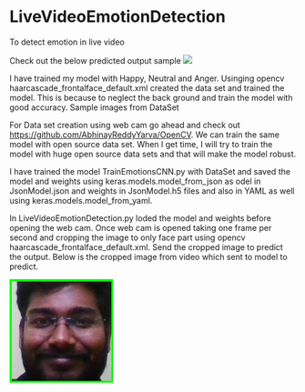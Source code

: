 # LiveVideoEmotionDetection
To detect emotion in live video

Check out the below predicted output sample
![](OutputGif.gif)

I have trained my model with Happy, Neutral and Anger. Usinging opencv haarcascade_frontalface_default.xml created the data set and trained the model. This is because to neglect the back ground and train the model with good accuracy. 
Sample images from DataSet

For Data set creation using web cam go ahead and check out https://github.com/AbhinayReddyYarva/OpenCV. We can train the same model with open source data set. When I get time, I will try to train the model with huge open source data sets and that will make the model robust.

I have trained the model TrainEmotionsCNN.py with DataSet and saved the model and weights using keras.models.model_from_json as odel in JsonModel.json and weights in JsonModel.h5 files and also in YAML as well using keras.models.model_from_yaml. 

In LiveVideoEmotionDetection.py loded the model and weights before opening the web cam. Once web cam is opened taking one frame per second and cropping the image to only face part using opencv haarcascade_frontalface_default.xml. Send the cropped image to predict the output. Below is the cropped image from video which sent to model to predict.

![](Abi.jpg)
